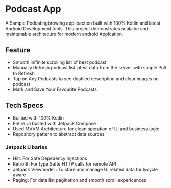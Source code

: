 # Podcast App 

A Sample Podcatingbrowing applioaction built with 100% Kotlin and latest Android Development tools. This project demonstrates scalalbe and maintanable architecure for modern android Applcation.

## Feature
* Smooth inifinite scrolling list of best podcast
* Manually Refresh podcast list latest data from the server with simple Pull to Refresh
* Tap on Any Podcasts to see deatiled description and clear images on podcast
* Mark and Save Your Favourite Podcasts

## Tech Specs
* Builted with 100% Kotlin
* Entire Ui builted with Jetpack Compose
* Used MVVM Architecture for clean speration of Ui and business logic
* Repository pattern to abstract data sources

### Jetpack Libaries
* Hilt: For Safe Depedency Injections
* Retrofit: For type Safte HTTP calls for remote API
* Jetpack Viewmodel : To store and manage Ui related data for lycycle aware
* Paging: For data list pagination and smooth scroll expericences
